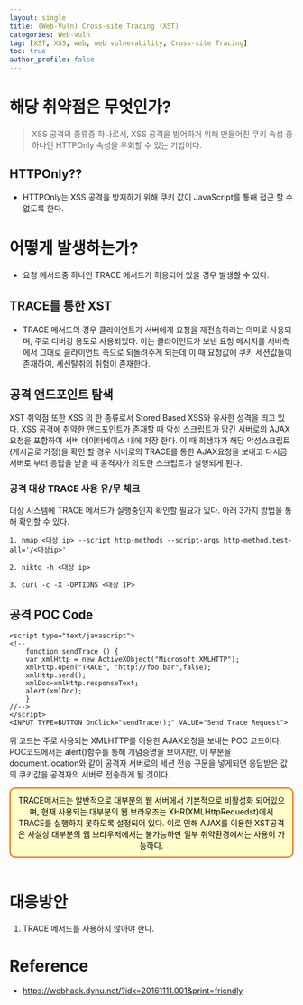 ```yaml
---
layout: single
title: (Web-Vuln) Cross-site Tracing (XST)
categories: Web-vuln
tag: [XST, XSS, web, web vulnerability, Cross-site Tracing]
toc: true
author_profile: false
---
```

# 해당 취약점은 무엇인가?
> XSS 공격의 종류중 하나로서, XSS 공격을 방어하거 위해 만들어진 쿠키 속성 중 하나인 HTTPOnly 속성을 우회할 수 있는 기법이다.

## HTTPOnly??
- HTTPOnly는 XSS 공격을 방지하기 위해 쿠키 값이 JavaScript를 통해 접근 할 수 없도록 한다.

# 어떻게 발생하는가?
- 요청 메서드중 하나인 TRACE 메서드가 허용되어 있을 경우 발생할 수 있다.

## TRACE를 통한 XST
 - TRACE 메서드의 경우 클라이언트가 서버에게 요청을 재전송하라는 의미로 사용되며, 주로 디버깅 용도로 사용되었다. 이는 클라이언트가 보낸 요청 메시지를 서버측에서 그대로 클라이언트 측으로 되돌려주게 되는데 이 때 요청값에 쿠키 세션값들이 존재하여, 세션탈취의 취험이 존재한다.

## 공격 앤드포인트 탐색
 XST 취약점 또한 XSS 의 한 종류로서 Stored Based XSS와 유사한 성격을 띄고 있다. XSS 공격에 취약한 앤드포인트가 존재할 때 악성 스크립트가 담긴 서버로의 AJAX 요청을 포함하여 서버 데이터베이스 내에 저장 한다. 이 때 희생자가 해당 악성스크립트(게시글로 가정)을 확인 할 경우 서버로의 TRACE를 통한 AJAX요청을 보내고 다시금 서버로 부터 응답을 받을 때 공격자가 의도한 스크립트가 실행되게 된다.

### 공격 대상 TRACE 사용 유/무 체크
대상 시스템에 TRACE 메서드가 실행중인지 확인할 필요가 있다.
아래 3가지 방법을 통해 확인할 수 있다.

```
1. nmap <대상 ip> --script http-methods --script-args http-method.test-all='/<대상ip>'

2. nikto -h <대상 ip>

3. curl -c -X -OPTIONS <대상 IP>
```

## 공격 POC Code

```javascirpt
<script type="text/javascript">
<!--
    function sendTrace () {
	var xmlHttp = new ActiveXObject("Microsoft.XMLHTTP");
	xmlHttp.open("TRACE", "http://foo.bar",false);
	xmlHttp.send();
	xmlDoc=xmlHttp.responseText;
	alert(xmlDoc);
    }
//-->
</script>
<INPUT TYPE=BUTTON OnClick="sendTrace();" VALUE="Send Trace Request">
```

위 코드는 주로 사용되는 XMLHTTP를 이용한 AJAX요청을 보내는 POC 코드이다.
<br>
POC코드에서는 alert()함수를 통해 개념증명을 보이지만, 이 부분을 document.location와 같이 공격자 서버로의 세션 전송 구문을 넣게되면 응답받은 값의 쿠키값을 공격자의 서버로 전송하게 될 것이다.

<div style="background-color:#ffffcc; padding:10px; border: 2px solid #ff6600; border-radius: 10px; text-align: center; color: black;">
TRACE메서드는 알반적으로 대부분의 웹 서버에서 기본적으로 비활성화 되어있으며, 현재 사용되는 대부분의 웹 브라우조는 XHR(XMLHttpRequedst)에서 TRACE를 실행하지 못하도록 설정되어 있다. 이로 인해 AJAX를 이용한 XST공격은 사실상 대부분의 웹 브라우저에서는 불가능하만 일부 취약환경에서는 사용이 가능하다.
</div>
<br>

# 대응방안
1. TRACE 메서드를 사용하지 않아야 한다.

# Reference
- https://webhack.dynu.net/?idx=20161111.001&print=friendly